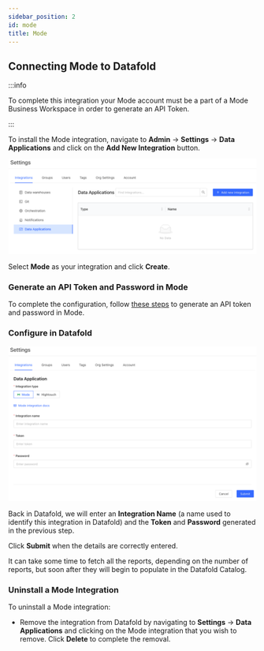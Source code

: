 ```yaml
---
sidebar_position: 2
id: mode
title: Mode
---
```

## Connecting Mode to Datafold

:::info

To complete this integration your Mode account must be a part of a Mode Business Workspace in order to generate an API Token. 

:::

To install the Mode integration, navigate to **Admin** -> **Settings** -> **Data Applications** and click on the **Add New Integration** button.

![](../../../static/img/data_apps_add_new.png)

Select **Mode** as your integration and click **Create**.

### Generate an API Token and Password in Mode
To complete the configuration, follow [these steps](https://mode.com/developer/api-reference/authentication/) to generate an API token and password in Mode. 

### Configure in Datafold

![](../../../static/img/mode_configuration.png)

Back in Datafold, we will enter an **Integration Name** (a name used to identify this integration in Datafold) and the **Token** and **Password**
generated in the previous step. 

Click **Submit** when the details are correctly entered. 

It can take some time to fetch all the reports, depending on the number of reports, but soon after they will begin to populate in the Datafold Catalog.

### Uninstall a Mode Integration
To uninstall a Mode integration:

* Remove the integration from Datafold by navigating to **Settings** -> **Data Applications** and clicking on the Mode integration that you wish to remove. Click **Delete** to complete the removal.
